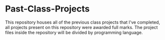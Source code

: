 # Past-Class-Projects
This repository houses all of the previous class projects that I've completed, all projects present on this repository were awarded full marks. The project files inside the repository will be divided by programming language.
